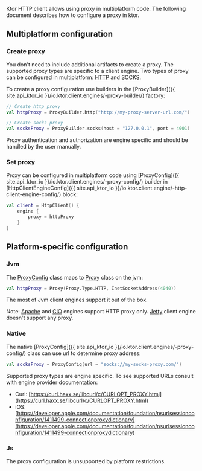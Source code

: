 [//]: # (title: Proxy)
[//]: # (category: clients)
[//]: # (caption: Proxy)
[//]: # (feature: feature)
[//]: # (artifact: io.ktor)
[//]: # (class: io.ktor.client.engine.ProxyConfig)
[//]: # (ktor_version_review: 1.3.0)

Ktor HTTP client allows using proxy in multiplatform code. The following document describes how to configure a proxy in ktor.

## Multiplatform configuration

### Create proxy

You don't need to include additional artifacts to create a proxy. The supported proxy types are specific to a client engine. Two types of proxy can be configured in multiplatform: [HTTP](https://en.wikipedia.org/wiki/Proxy_server#Web_proxy_servers) and [SOCKS](https://en.wikipedia.org/wiki/SOCKS).

To create a proxy configuration use builders in the [ProxyBuilder]({{ site.api_ktor_io }}/io.ktor.client.engines/-proxy-builder/) factory:
```kotlin
// Create http proxy
val httpProxy = ProxyBuilder.http("http://my-proxy-server-url.com/")

// Create socks proxy
val socksProxy = ProxyBuilder.socks(host = "127.0.0.1", port = 4001)
```

Proxy authentication and authorization are engine specific and should be handled by the user manually.

### Set proxy

Proxy can be configured in multiplatform code using [ProxyConfig]({{ site.api_ktor_io }}/io.ktor.client.engines/-proxy-config/) builder in [HttpClientEngineConfig]({{ site.api_ktor_io }}/io.ktor.client.engine/-http-client-engine-config/) block:
```kotlin
val client = HttpClient() {
    engine {
        proxy = httpProxy
    }
}
```

## Platform-specific configuration

### Jvm

The [ProxyConfig]({{site.api_ktor_io}}/io.ktor.client.engines/-proxy-config/) class maps to [Proxy](https://docs.oracle.com/javase/7/docs/api/java/net/Proxy.html) class on the jvm:
```kotlin
val httpProxy = Proxy(Proxy.Type.HTTP, InetSocketAddress(4040))
```

The most of Jvm client engines support it out of the box.

Note: [Apache]({{site.api_ktor_io}}/io.ktor.client.engine.apache/-apache/) and [CIO]({{site.api_ktor_io}}/io.ktor.client.engine.cio/-c-i-o/) engines support HTTP proxy only. [Jetty]({{site.api_ktor_io}}/io.ktor.client.engine.jetty/-jetty/) client engine doesn't support any proxy.

### Native

The native [ProxyConfig]({{ site.api_ktor_io }}/io.ktor.client.engines/-proxy-config/) class can use url to determine proxy address: 
```kotlin
val socksProxy = ProxyConfig(url = "socks://my-socks-proxy.com/")
```

Supported proxy types are engine specific. To see supported URLs consult with engine provider documentation: 

- Curl: [https://curl.haxx.se/libcurl/c/CURLOPT_PROXY.html](https://curl.haxx.se/libcurl/c/CURLOPT_PROXY.html)
- iOS: [https://developer.apple.com/documentation/foundation/nsurlsessionconfiguration/1411499-connectionproxydictionary](https://developer.apple.com/documentation/foundation/nsurlsessionconfiguration/1411499-connectionproxydictionary)

### Js

The proxy configuration is unsupported by platform restrictions.